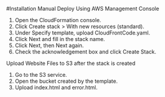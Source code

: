 #Installation Manual
Deploy Using AWS Management Console 
1. Open the CloudFormation console. 
2. Click Create stack > With new resources (standard). 
3. Under Specify template, upload CloudFrontCode.yaml. 
4. Click Next and fill in the stack name. 
5. Click Next, then Next again. 
6. Check the acknowledgement box and click Create Stack.
   
Upload Website Files to S3 after the stack is created 
1. Go to the S3 service. 
2. Open the bucket created by the template. 
3. Upload index.html and error.html. 
